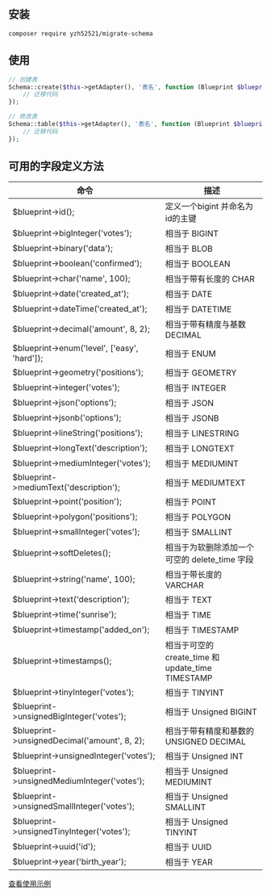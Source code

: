 ## 安装
```shell
composer require yzh52521/migrate-schema
```
## 使用
```php
// 创建表
Schema::create($this->getAdapter(), '表名', function (Blueprint $blueprint) {
    // 迁移代码
});

// 修改表
Schema::table($this->getAdapter(), '表名', function (Blueprint $blueprint) {
    // 迁移代码
});
```
## 可用的字段定义方法

| 命令                                           | 描述                                         |
|----------------------------------------------|--------------------------------------------|
| $blueprint->id();                            | 定义一个bigint 并命名为id的主键                       |
| $blueprint->bigInteger('votes');             | 相当于 BIGINT                                 |
| $blueprint->binary('data');                  | 相当于 BLOB                                   |
| $blueprint->boolean('confirmed');            | 相当于 BOOLEAN                                |
| $blueprint->char('name', 100);               | 相当于带有长度的 CHAR                              |
| $blueprint->date('created_at');              | 相当于 DATE                                   |
| $blueprint->dateTime('created_at');          | 相当于 DATETIME                               |
| $blueprint->decimal('amount', 8, 2);         | 相当于带有精度与基数 DECIMAL                         |
| $blueprint->enum('level', ['easy', 'hard']); | 相当于 ENUM                                   |
| $blueprint->geometry('positions');           | 相当于 GEOMETRY                               |
| $blueprint->integer('votes');                | 相当于 INTEGER                                |
| $blueprint->json('options');                 | 相当于 JSON                                   |
| $blueprint->jsonb('options');                | 相当于 JSONB                                  |
| $blueprint->lineString('positions');         | 相当于 LINESTRING                             |
| $blueprint->longText('description');         | 相当于 LONGTEXT                               |
| $blueprint->mediumInteger('votes');          | 相当于 MEDIUMINT                              |
| $blueprint->mediumText('description');       | 相当于 MEDIUMTEXT                             |
| $blueprint->point('position');               | 相当于 POINT                                  |
| $blueprint->polygon('positions');            | 相当于 POLYGON                                |
| $blueprint->smallInteger('votes');           | 相当于 SMALLINT                               |
| $blueprint->softDeletes();                   | 相当于为软删除添加一个可空的 delete_time 字段              |
| $blueprint->string('name', 100);             | 相当于带长度的 VARCHAR                            |
| $blueprint->text('description');             | 相当于 TEXT                                   |
| $blueprint->time('sunrise');                 | 相当于 TIME                                   |
| $blueprint->timestamp('added_on');           | 相当于 TIMESTAMP                              |
| $blueprint->timestamps();                    | 相当于可空的 create_time 和 update_time TIMESTAMP |
| $blueprint->tinyInteger('votes');            | 相当于 TINYINT                                |
| $blueprint->unsignedBigInteger('votes');     | 相当于 Unsigned BIGINT                        |
| $blueprint->unsignedDecimal('amount', 8, 2); | 相当于带有精度和基数的 UNSIGNED DECIMAL               |
| $blueprint->unsignedInteger('votes');        | 相当于 Unsigned INT                           |
| $blueprint->unsignedMediumInteger('votes');  | 相当于 Unsigned MEDIUMINT                     |
| $blueprint->unsignedSmallInteger('votes');   | 相当于 Unsigned SMALLINT                      |
| $blueprint->unsignedTinyInteger('votes');    | 相当于 Unsigned TINYINT                       |
| $blueprint->uuid('id');                      | 相当于 UUID                                   |
| $blueprint->year('birth_year');              | 相当于 YEAR                                   |

[查看使用示例](./example/20230905140550_test.php)